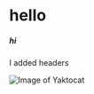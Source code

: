 # hello
##### hi

I added headers

![Image of Yaktocat](https://octodex.github.com/images/yaktocat.png)
